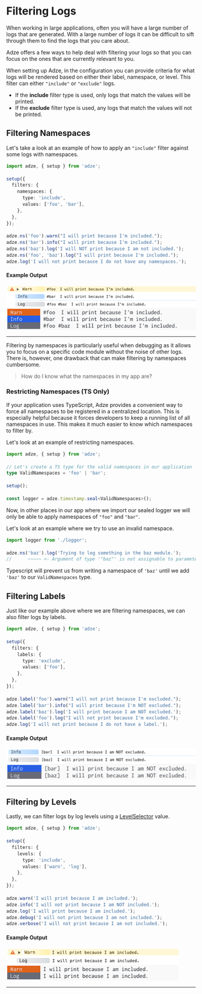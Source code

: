 # Filtering Logs

When working in large applications, often you will have a large number of logs that are generated.
With a large number of logs it can be difficult to sift through them to find the logs that you care
about.

Adze offers a few ways to help deal with filtering your logs so that you can focus on the ones that
are currently relevant to you.

When setting up Adze, in the configuration you can provide criteria for what logs will be rendered
based on either their label, namespace, or level. This filter can either `"include"` or `"exclude"`
logs.

- If the **include** filter type is used, only logs that match the values will be printed.
- If the **exclude** filter type is used, any logs that match the values will not be printed.

## Filtering Namespaces

Let's take a look at an example of how to apply an `"include"` filter against some logs with
namespaces.

```typescript
import adze, { setup } from 'adze';

setup({
  filters: {
    namespaces: {
      type: 'include',
      values: ['foo', 'bar'],
    },
  },
});

adze.ns('foo').warn("I will print because I'm included.");
adze.ns('bar').info("I will print because I'm included.");
adze.ns('baz').log('I will NOT print because I am not included.');
adze.ns('foo', 'baz').log("I will print because I'm included.");
adze.log('I will not print because I do not have any namespaces.');
```

#### Example Output

![Example output after filtering only namespaces that include the names foo and bar](./examples/filtering/filtering-example-namespaces-1.png)

---

Filtering by namespaces is particularly useful when debugging as it allows you to focus on a
specific code module without the noise of other logs. There is, however, one drawback that can
make filtering by namespaces cumbersome.

> How do I know what the namespaces in my app are?

### Restricting Namespaces (TS Only)

If your application uses TypeScript, Adze provides a convenient way to force all namespaces to be
registered in a centralized location. This is especially helpful because it forces developers to
keep a running list of all namespaces in use. This makes it much easier to know which namespaces to
filter by.

Let's look at an example of restricting namespaces.

```typescript
import adze, { setup } from 'adze';

// Let's create a TS type for the valid namespaces in our application
type ValidNamespaces = 'foo' | 'bar';

setup();

const logger = adze.timestamp.seal<ValidNamespaces>();
```

Now, in other places in our app where we import our sealed logger we will only be able to apply
namespaces of `"foo"` and `"bar"`.

Let's look at an example where we try to use an invalid namespace.

```typescript
import logger from './logger';

adze.ns('baz').log('Trying to log something in the baz module.');
//      ~~~~~ <- Argument of type '"baz"' is not assignable to parameter of type 'ValidNamespaces'.ts(2345)
```

Typescript will prevent us from writing a namespace of `'baz'` until we add `'baz'` to our
`ValidNamespaces` type.

## Filtering Labels

Just like our example above where we are filtering namespaces, we can also filter logs by labels.

```typescript
import adze, { setup } from 'adze';

setup({
  filters: {
    labels: {
      type: 'exclude',
      values: ['foo'],
    },
  },
});

adze.label('foo').warn("I will not print because I'm excluded.");
adze.label('bar').info("I will print because I'm NOT excluded.");
adze.label('baz').log('I will print because I am NOT excluded.');
adze.label('foo').log("I will not print because I'm excluded.");
adze.log('I will not print because I do not have a label.');
```

#### Example Output

![Example output after filtering labels that exclude the name foo](./examples/filtering/filter-example-labels-1.png)

---

## Filtering by Levels

Lastly, we can filter logs by log levels using a [LevelSelector](../reference/configuration.md#levelselector-type) value.

```typescript
import adze, { setup } from 'adze';

setup({
  filters: {
    levels: {
      type: 'include',
      values: ['warn', 'log'],
    },
  },
});

adze.warn('I will print because I am included.');
adze.info('I will not print because I am NOT included.');
adze.log('I will print because I am included.');
adze.debug('I will not print because I am not included.');
adze.verbose('I will not print because I am not included.');
```

#### Example Output

![Example output after filtering levels that include the levels warn and log](./examples/filtering/filter-example-levels-1.png)

---
